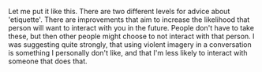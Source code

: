 Let me put it like this. There are two different levels for advice about 'etiquette'. There are improvements that aim to increase the likelihood that person will want to interact with you in the future. People don't have to take these, but then other people might choose to not interact with that person. I was suggesting quite strongly, that using violent imagery in a conversation is something I personally don't like, and that I'm less likely to interact with someone that does that.